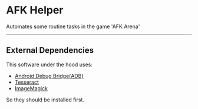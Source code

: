# AFK Helper

Automates some routine tasks in the game 'AFK Arena'

---

## External Dependencies

This software under the hood uses:

- [Android Debug Bridge(ADB)](https://developer.android.com/studio/command-line/adb)
- [Tesseract](https://tesseract-ocr.github.io/)
- [ImageMagick](https://imagemagick.org/index.php)

So they should be installed first.
